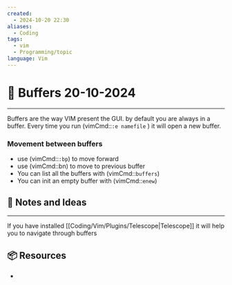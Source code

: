 ```yaml
---
created:
  - 2024-10-20 22:30
aliases:
  - Coding
tags:
  - vim
  - Programming/topic
language: Vim
---
```

# 📃 Buffers 20-10-2024

---

Buffers are the way VIM present the GUI. by default you are always in a buffer.
Every time you run (vimCmd::`:e namefile` ) it will open a new buffer.

### Movement between buffers
- use (vimCmd::`:bp`) to move forward
- use (vimCmd::bn) to move to previous buffer
- You can list all the buffers with (vimCmd::`buffers`)
- You can init an empty buffer with (vimCmd::`enew`)


## 📜 Notes and Ideas
---

If you have installed [[Coding/Vim/Plugins/Telescope|Telescope]] it will help you to navigate through buffers

## 📦 Resources
- 